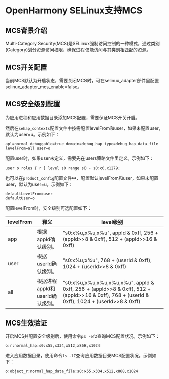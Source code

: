 # OpenHarmony SELinux支持MCS

## MCS背景介绍

Multi-Category Security(MCS)是SELinux强制访问控制的一种模式，通过类别(Category)划分资源访问权限，确保进程仅能访问与其类别相匹配的资源。

## MCS开关配置
当前MCS默认为开启状态，需要关闭MCS时，可在selinux_adapter部件里配置selinux_adapter_mcs_enable=false。

## MCS安全级别配置

  为应用进程和应用数据目录添加MCS配置，需要保证MCS开关开启。

  然后在`sehap_contexts`配置文件中按需配置levelFrom和user，如果未配置user，默认为user=u。示例如下：
  ```text
  apl=normal debuggable=true domain=debug_hap type=debug_hap_data_file levelFrom=all user=o
  ```

  配置user时，如果user未定义，需要先在users策略文件里定义。示例如下：
  ```text
  user o roles { r } level s0 range s0 - s0:c0.x1279;
  ```

  也可以在`product_config`配置文件中，配置默认levelFrom和user，如果未配置user，默认为user=u。示例如下：

  ```text
  defaultLevelFrom=user
  defaultUser=o
  ```

  配置levelFrom时，安全级别可选配置如下：

 | levelFrom | 释义 | level级别 |
 | -------- | ---- | ------------- |
 | app | 根据appId确认级别。 | "s0:x%u,x%u,x%u", appId & 0xff, 256 + (appId>>8 & 0xff), 512 + (appId>>16 & 0xff)|
 | user | 根据userId确认级别。 | "s0:x%u,x%u", 768 + (userId & 0xff), 1024 + (userId>>8 & 0xff) |
 | all | 根据进程appId和userId确认级别。 | "s0:x%u,x%u,x%u,x%u,x%u", appId & 0xff, 256 + (appId>>8 & 0xff), 512 + (appId>>16 & 0xff), 768 + (userId & 0xff), 1024 + (userId>>8 & 0xff) |

## MCS生效验证

开启MCS并配置安全级别后，使用命令`ps -efZ`查询MCS配置状况。示例如下：
```text
o:r:normal_hap:s0:x55,x334,x512,x868,x1024
```

进入应用数据目录，使用命令`ls -lZ`查询应用数据目录MCS配置状况。示例如下：
```text
o:object_r:normal_hap_data_file:s0:x55,x334,x512,x868,x1024
```